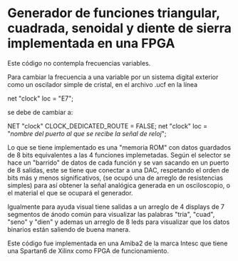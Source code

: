 # Generador de funciones triangular, cuadrada, senoidal y diente de sierra implementada en una FPGA
Este código no contempla frecuencias variables.

Para cambiar la frecuencia a una variable por un sistema digital exterior como un oscilador simple de cristal, en el archivo .ucf en la línea

net "clock" loc = "E7";

se debe de cambiar a:

NET "clock" CLOCK_DEDICATED_ROUTE = FALSE;
net "clock" loc = "*nombre del puerto al que se recibe la señal de reloj*";

Lo que se tiene implementado es una "memoria ROM" con datos guardados de 8 bits equivalentes a las 4 funciones implemetadas.
Según el selector se hace un "barrido" de datos de cada función y se van sacando en un puerto de 8 salidas, este se tiene que conectar a una DAC, respetando el orden de bits más y menos significativos, (se ocupó una de arreglo de resistencias simples) para así obtener la señal analógica generada en un osciloscopio, o el material el que se ocupará el generador.

Igualmente para ayuda visual tiene salidas a un arreglo de 4 displays de 7 segmentos de ánodo común para visualizar las palabras "tria", "cuad", "seno" y "dien" y ademas un arreglo de 8 leds para visualizar que los datos binarios están saliendo de buena manera.

Este código fue implementada en una Amiba2 de la marca Intesc que tiene una Spartan6 de Xilinx como FPGA de funcionamiento.
